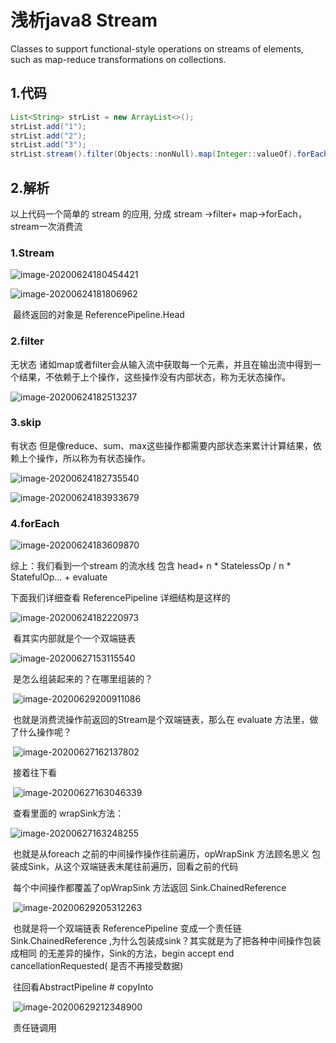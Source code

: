 # 浅析java8 Stream

Classes to support functional-style operations on streams of elements, such as map-reduce transformations on collections.

## 1.代码

```java
List<String> strList = new ArrayList<>();
strList.add("1");
strList.add("2");
strList.add("3");
strList.stream().filter(Objects::nonNull).map(Integer::valueOf).forEach(System.out::println);
```

## 2.解析

以上代码一个简单的 stream 的应用, 分成  stream ->filter+ map->forEach，stream一次消费流 

### 1.Stream 

![image-20200624180454421](https://raw.githubusercontent.com/RyzeUserName/image-upload/master/img/image-20200624180454421.png)

![image-20200624181806962](https://raw.githubusercontent.com/RyzeUserName/image-upload/master/img/image-20200624181806962.png)

​						最终返回的对象是 ReferencePipeline.Head

### 2.filter

无状态 诸如map或者filter会从输入流中获取每一个元素，并且在输出流中得到一个结果，不依赖于上个操作，这些操作没有内部状态，称为无状态操作。

![image-20200624182513237](https://raw.githubusercontent.com/RyzeUserName/image-upload/master/img/image-20200624182513237.png)

### 3.skip

有状态  但是像reduce、sum、max这些操作都需要内部状态来累计计算结果，依赖上个操作，所以称为有状态操作。

![image-20200624182735540](https://raw.githubusercontent.com/RyzeUserName/image-upload/master/img/image-20200624182735540.png)

![image-20200624183933679](https://raw.githubusercontent.com/RyzeUserName/image-upload/master/img/image-20200624183933679.png)

### 4.forEach

![image-20200624183609870](https://raw.githubusercontent.com/RyzeUserName/image-upload/master/img/image-20200624183609870.png)

综上：我们看到一个stream 的流水线 包含 head+ n * StatelessOp /  n * StatefulOp... +  evaluate

下面我们详细查看 ReferencePipeline 详细结构是这样的

![image-20200624182220973](https://raw.githubusercontent.com/RyzeUserName/image-upload/master/img/image-20200624182220973.png)

​						看其实内部就是个一个双端链表

![image-20200627153115540](https://raw.githubusercontent.com/RyzeUserName/image-upload/master/img/image-20200627153115540.png)

​							是怎么组装起来的？在哪里组装的？

​							![image-20200629200911086](https://raw.githubusercontent.com/RyzeUserName/image-upload/master/img/image-20200629200911086.png)

​							也就是消费流操作前返回的Stream是个双端链表，那么在  evaluate 方法里，做了什么操作呢？

​							![image-20200627162137802](https://raw.githubusercontent.com/RyzeUserName/image-upload/master/img/image-20200627162137802.png)

​							接着往下看

​							![image-20200627163046339](https://raw.githubusercontent.com/RyzeUserName/image-upload/master/img/image-20200627163046339.png)

​							查看里面的 wrapSink方法：

![image-20200627163248255](https://raw.githubusercontent.com/RyzeUserName/image-upload/master/img/image-20200627163248255.png)

​						也就是从foreach 之前的中间操作操作往前遍历，opWrapSink 方法顾名思义  包装成Sink，从这个双端链表末尾往前遍历，回看之前的代码

​						每个中间操作都覆盖了opWrapSink 方法返回	Sink.ChainedReference  

​						![image-20200629205312263](https://raw.githubusercontent.com/RyzeUserName/image-upload/master/img/image-20200629205312263.png)

​						也就是将一个双端链表 ReferencePipeline 变成一个责任链 Sink.ChainedReference  ,为什么包装成sink？其实就是为了把各种中间操作包装成相同						的无差异的操作，Sink的方法，begin accept end   cancellationRequested( 是否不再接受数据)

​						往回看AbstractPipeline # copyInto  

​						![image-20200629212348900](https://raw.githubusercontent.com/RyzeUserName/image-upload/master/img/image-20200629212348900.png)

​					责任链调用